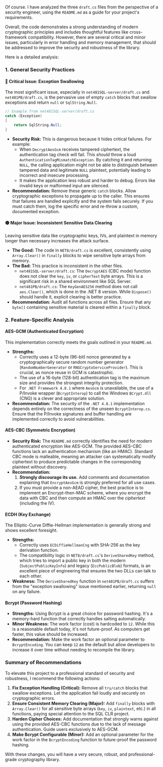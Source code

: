 Of course. I have analyzed the three `draft.cs` files from the perspective of a security engineer, using the `README.md` as a guide for your project's requirements.

Overall, the code demonstrates a strong understanding of modern cryptographic principles and includes thoughtful features like cross-framework compatibility. However, there are several critical and minor issues, particularly in error handling and memory management, that should be addressed to improve the security and robustness of the library.

Here is a detailed analysis:

### 1. General Security Practices

#### 🔴 Critical Issue: Exception Swallowing

The most significant issue, especially in `net481SQL-server/draft.cs` and `net481PB/draft.cs`, is the pervasive use of empty `catch` blocks that swallow exceptions and return `null` or `SqlString.Null`.

```csharp
// Example from net481SQL-server/draft.cs
catch (Exception)
{
    return SqlString.Null;
}
```

*   **Security Risk:** This is dangerous because it hides critical failures. For example:
    *   When `DecryptAesGcm` receives tampered ciphertext, the authentication tag check will fail. This *should* throw a loud `AuthenticationTagMismatchException`. By catching it and returning `NULL`, the calling application might not be able to distinguish between tampered data and legitimate `NULL` plaintext, potentially leading to incorrect and insecure processing.
    *   It makes the application less robust and harder to debug. Errors like invalid keys or malformed input are silenced.
*   **Recommendation:** Remove these generic `catch` blocks. Allow cryptographic exceptions to propagate up to the caller. This ensures that failures are handled explicitly and the system fails securely. If you must catch them, log the specific error and re-throw a custom, documented exception.

#### 🟡 Major Issue: Inconsistent Sensitive Data Clearing

Leaving sensitive data like cryptographic keys, IVs, and plaintext in memory longer than necessary increases the attack surface.

*   **The Good:** The code in `NET8/draft.cs` is excellent, consistently using `Array.Clear()` in `finally` blocks to wipe sensitive byte arrays from memory.
*   **The Bad:** This practice is inconsistent in the other files.
    *   `net481SQL-server/draft.cs`: The `DecryptAES` (CBC mode) function does not clear the `key`, `iv`, or `cipherText` byte arrays. This is a significant risk in a shared environment like SQL Server.
    *   `net481PB/draft.cs`: The `KeyGenAES256` method does not call `aes.Clear()`, which is done in the .NET 8 version. While `Dispose()` should handle it, explicit clearing is better practice.
*   **Recommendation:** Audit all functions across all files. Ensure that any `byte[]` containing sensitive material is cleared within a `finally` block.

### 2. Feature-Specific Analysis

#### AES-GCM (Authenticated Encryption)

This implementation correctly meets the goals outlined in your `README.md`.

*   **Strengths:**
    *   Correctly uses a 12-byte (96-bit) nonce generated by a cryptographically secure random number generator (`RandomNumberGenerator` or `RNGCryptoServiceProvider`). This is crucial, as nonce reuse in GCM is catastrophic.
    *   The use of a 16-byte (128-bit) authentication tag is the maximum size and provides the strongest integrity protection.
    *   For `.NET Framework 4.8.1` where `AesGcm` is unavailable, the use of a P/Invoke wrapper (`BcryptInterop`) to call the Windows `BCrypt.dll` (CNG) is a clever and appropriate solution.
*   **Recommendation:** The security of the `.NET 4.8.1` implementation depends entirely on the correctness of the unseen `BcryptInterop.cs`. Ensure that the P/Invoke signatures and buffer handling are implemented correctly to avoid vulnerabilities.

#### AES-CBC (Symmetric Encryption)

*   **Security Risk:** The `README.md` correctly identifies the need for modern authenticated encryption like AES-GCM. The provided AES-CBC functions lack an authentication mechanism (like an HMAC). Standard CBC mode is malleable, meaning an attacker can systematically modify ciphertext to produce predictable changes in the corresponding plaintext without discovery.
*   **Recommendation:**
    1.  **Strongly discourage its use.** Add comments and documentation explaining that `EncryptAesGcm` is strongly preferred for all use cases.
    2.  If you must provide a non-AEAD cipher, the best practice is to implement an Encrypt-then-MAC scheme, where you encrypt the data with CBC and then compute an HMAC over the *ciphertext* (including the IV).

#### ECDH (Key Exchange)

The Elliptic-Curve Diffie-Hellman implementation is generally strong and shows excellent foresight.

*   **Strengths:**
    *   Correctly uses `ECDiffieHellmanCng` with SHA-256 as the key derivation function.
    *   The compatibility logic in `NET8/draft.cs`'s `DeriveSharedKey` method, which tries to import a public key in both the modern (`SubjectPublicKeyInfo`) and legacy (`EccPublicBlob`) formats, is an excellent piece of engineering that ensures the two DLLs can talk to each other.
*   **Weakness:** The `DeriveSharedKey` function in `net481PB/draft.cs` suffers from the "exception swallowing" issue mentioned earlier, returning `null` on any failure.

#### Bcrypt (Password Hashing)

*   **Strengths:** Using Bcrypt is a great choice for password hashing. It's a memory-hard function that correctly handles salting automatically.
*   **Minor Weakness:** The work factor (cost) is hardcoded to `12`. While this is a reasonable default today, it's not future-proof. As computers get faster, this value should be increased.
*   **Recommendation:** Make the work factor an optional parameter to `BcryptEncoding`. You can keep `12` as the default but allow developers to increase it over time without needing to recompile the library.

### Summary of Recommendations

To elevate this project to a professional standard of security and robustness, I recommend the following actions:

1.  **Fix Exception Handling (Critical):** Remove all `try/catch` blocks that swallow exceptions. Let the application fail loudly and securely on cryptographic errors.
2.  **Ensure Consistent Memory Clearing (Major):** Add `finally` blocks with `Array.Clear()` for all sensitive byte arrays (`key`, `iv`, `plaintext`, etc.) in all functions, paying special attention to the SQL CLR project.
3.  **Harden Cipher Choices:** Add documentation that strongly warns against using the provided AES-CBC functions due to the lack of message authentication. Guide users exclusively to AES-GCM.
4.  **Make Bcrypt Configurable (Minor):** Add an optional parameter for the work factor in the `BcryptEncoding` function to future-proof the password hashing.

With these changes, you will have a very secure, robust, and professional-grade cryptography library.